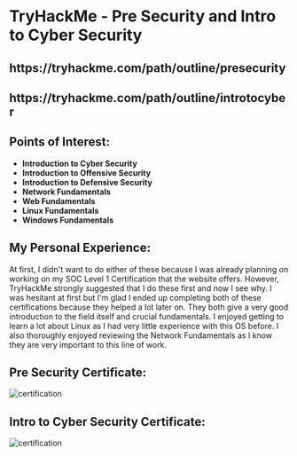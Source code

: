 <h1>TryHackMe - Pre Security and Intro to Cyber Security</h1>

<h2>https://tryhackme.com/path/outline/presecurity</h2>
<h2>https://tryhackme.com/path/outline/introtocyber</h2>

<h2>Points of Interest:</h2>

- <b>Introduction to Cyber Security</b>
- <b>Introduction to Offensive Security</b>
- <b>Introduction to Defensive Security</b>
- <b>Network Fundamentals</b>
- <b>Web Fundamentals</b>
- <b>Linux Fundamentals</b>
- <b>Windows Fundamentals</b>

<h2>My Personal Experience:</h2>
At first, I didn't want to do either of these because I was already planning on working on my SOC Level 1 Certification that the website offers. However, TryHackMe strongly suggested that I do these first and now I see why. I was hesitant at first but I'm glad I ended up completing both of these certifications because they helped a lot later on. They both give a very good introduction to the field itself and crucial fundamentals. I enjoyed getting to learn a lot about Linux as I had very little experience with this OS before. I also thoroughly enjoyed reviewing the Network Fundamentals as I know they are very important to this line of work.

<h2>Pre Security Certificate:</h2>
<img src="https://i.imgur.com/9cMyeuS.png" alt="certification"/>

<h2>Intro to Cyber Security Certificate:</h2>
<img src="https://i.imgur.com/NmUZS0b.png" alt="certification"/>
